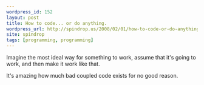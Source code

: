 ```yaml
---
wordpress_id: 152
layout: post
title: How to code... or do anything.
wordpress_url: http://spindrop.us/2008/02/01/how-to-code-or-do-anything/
site: spindrop
tags: [programming, programming]
---
```

Imagine the most ideal way for something to work, assume that it's going to work, and then make it work like that.

It's amazing how much bad coupled code exists for no good reason.
